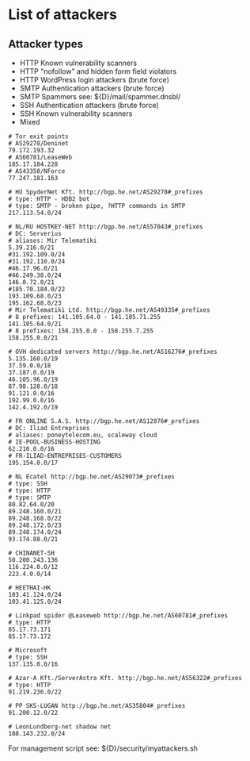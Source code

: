 # List of attackers

## Attacker types

- HTTP Known vulnerability scanners
- HTTP "nofollow" and hidden form field violators
- HTTP WordPress login attackers (brute force)
- SMTP Authentication attackers (brute force)
- SMTP Spammers see: ${D}/mail/spammer.dnsbl/
- SSH  Authentication attackers (brute force)
- SSH  Known vulnerability scanners
- Mixed

```
# Tor exit points
# AS29278/Deninet
79.172.193.32
# AS60781/LeaseWeb
185.17.184.228
# AS43350/NForce
77.247.181.163

# HU SpyderNet Kft. http://bgp.he.net/AS29278#_prefixes
# type: HTTP - HDB2 bot
# type: SMTP - broken pipe, ?HTTP commands in SMTP
217.113.54.0/24

# NL/RU HOSTKEY-NET http://bgp.he.net/AS57043#_prefixes
# DC: Serverius
# aliases: Mir Telematiki
5.39.216.0/21
#31.192.109.0/24
#31.192.110.0/24
#46.17.96.0/21
#46.249.38.0/24
146.0.72.0/21
#185.70.184.0/22
193.109.68.0/23
195.162.68.0/23
# Mir Telematiki Ltd. http://bgp.he.net/AS49335#_prefixes
# 8 prefixes: 141.105.64.0 - 141.105.71.255
141.105.64.0/21
# 8 prefixes: 158.255.0.0 - 158.255.7.255
158.255.0.0/21

# OVH dedicated servers http://bgp.he.net/AS16276#_prefixes
5.135.160.0/19
37.59.0.0/18
37.187.0.0/19
46.105.96.0/19
87.98.128.0/18
91.121.0.0/16
192.99.0.0/16
142.4.192.0/19

# FR ONLINE S.A.S. http://bgp.he.net/AS12876#_prefixes
# DC: Iliad Entreprises
# aliases: poneytelecom.eu, scaleway cloud
# IE-POOL-BUSINESS-HOSTING
62.210.0.0/16
# FR-ILIAD-ENTREPRISES-CUSTOMERS
195.154.0.0/17

# NL Ecatel http://bgp.he.net/AS29073#_prefixes
# type: SSH
# type: HTTP
# type: SMTP
80.82.64.0/20
89.248.160.0/21
89.248.168.0/22
89.248.172.0/23
89.248.174.0/24
93.174.88.0/21

# CHINANET-SH
50.200.243.136
116.224.0.0/12
223.4.0.0/14

# HEETHAI-HK
103.41.124.0/24
103.41.125.0/24

# Linkpad spider @Leaseweb http://bgp.he.net/AS60781#_prefixes
# type: HTTP
85.17.73.171
85.17.73.172

# Microsoft
# type: SSH
137.135.0.0/16

# Azar-A Kft./ServerAstra Kft. http://bgp.he.net/AS56322#_prefixes
# type: HTTP
91.219.236.0/22

# PP SKS-LUGAN http://bgp.he.net/AS35804#_prefixes
91.200.12.0/22

# LeonLundberg-net shadow net
188.143.232.0/24
```

For management script see: ${D}/security/myattackers.sh
